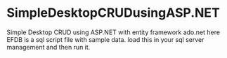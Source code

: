 # SimpleDesktopCRUDusingASP.NET
Simple Desktop CRUD using ASP.NET with entity framework ado.net
here EFDB is a sql script file with sample data. load this in your sql server management and then run it.
